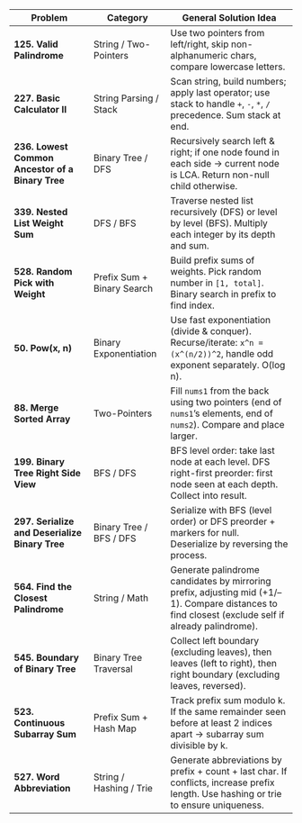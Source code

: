 | Problem                                          | Category                   | General Solution Idea                                                                                                                              |
| ------------------------------------------------ | -------------------------- | -------------------------------------------------------------------------------------------------------------------------------------------------- |
| **125. Valid Palindrome**                        | String / Two-Pointers      | Use two pointers from left/right, skip non-alphanumeric chars, compare lowercase letters.                                                          |
| **227. Basic Calculator II**                     | String Parsing / Stack     | Scan string, build numbers; apply last operator; use stack to handle `+`, `-`, `*`, `/` precedence. Sum stack at end.                              |
| **236. Lowest Common Ancestor of a Binary Tree** | Binary Tree / DFS          | Recursively search left & right; if one node found in each side → current node is LCA. Return non-null child otherwise.                            |
| **339. Nested List Weight Sum**                  | DFS / BFS                  | Traverse nested list recursively (DFS) or level by level (BFS). Multiply each integer by its depth and sum.                                        |
| **528. Random Pick with Weight**                 | Prefix Sum + Binary Search | Build prefix sums of weights. Pick random number in `[1, total]`. Binary search in prefix to find index.                                           |
| **50. Pow(x, n)**                                | Binary Exponentiation      | Use fast exponentiation (divide & conquer). Recurse/iterate: `x^n = (x^(n/2))^2`, handle odd exponent separately. O(log n).                        |
| **88. Merge Sorted Array**                       | Two-Pointers               | Fill `nums1` from the back using two pointers (end of `nums1`’s elements, end of `nums2`). Compare and place larger.                               |
| **199. Binary Tree Right Side View**             | BFS / DFS                  | BFS level order: take last node at each level. DFS right-first preorder: first node seen at each depth. Collect into result.                       |
| **297. Serialize and Deserialize Binary Tree**   | Binary Tree / BFS / DFS    | Serialize with BFS (level order) or DFS preorder + markers for null. Deserialize by reversing the process.                                         |
| **564. Find the Closest Palindrome**             | String / Math              | Generate palindrome candidates by mirroring prefix, adjusting mid (+1/–1). Compare distances to find closest (exclude self if already palindrome). |
| **545. Boundary of Binary Tree**                 | Binary Tree Traversal      | Collect left boundary (excluding leaves), then leaves (left to right), then right boundary (excluding leaves, reversed).                           |
| **523. Continuous Subarray Sum**                 | Prefix Sum + Hash Map      | Track prefix sum modulo k. If the same remainder seen before at least 2 indices apart → subarray sum divisible by k.                               |
| **527. Word Abbreviation**                       | String / Hashing / Trie    | Generate abbreviations by prefix + count + last char. If conflicts, increase prefix length. Use hashing or trie to ensure uniqueness.              |

